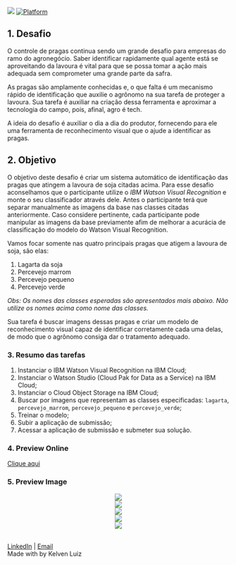 [![](https://img.shields.io/badge/IBM%20Cloud-powered-blue.svg)](https://cloud.ibm.com)
[![Platform](https://img.shields.io/badge/platform-nodejs-lightgrey.svg?style=flat)](https://developer.ibm.com/node/)

## 1. Desafio

O controle de pragas continua sendo um grande desafio para empresas do ramo do agronegócio. Saber identificar rapidamente qual agente está se aproveitando da lavoura é vital para que se possa tomar a ação mais adequada sem comprometer uma grande parte da safra.

As pragas são amplamente conhecidas e, o que falta é um mecanismo rápido de identificação que auxilie o agrônomo na sua tarefa de proteger a lavoura. Sua tarefa é auxiliar na criação dessa ferramenta e aproximar a tecnologia do campo, pois, afinal, agro é tech.

A ideia do desafio é auxiliar o dia a dia do produtor, fornecendo para ele uma ferramenta de reconhecimento visual que o ajude a identificar as pragas.

## 2. Objetivo

O objetivo deste desafio é criar um sistema automático de identificação das pragas que atingem a lavoura de soja citadas acima. Para esse desafio aconselhamos que o participante utilize o _IBM Watson Visual Recognition_ e monte o seu classificador através dele. Antes o participante terá que separar manualmente as imagens da base nas classes citadas anteriormente. Caso considere pertinente, cada participante pode manipular as imagens da base previamente afim de melhorar a acurácia de classificação do modelo do Watson Visual Recognition.

Vamos focar somente nas quatro principais pragas que atigem a lavoura de soja, são elas:

1. Lagarta da soja
2. Percevejo marrom
3. Percevejo pequeno
4. Percevejo verde

*Obs: Os nomes das classes esperadas são apresentados mais abaixo. Não utilize os nomes acima como nome das classes.*

Sua tarefa é buscar imagens dessas pragas e criar um modelo de reconhecimento visual capaz de identificar corretamente cada uma delas, de modo que o agrônomo consiga dar o tratamento adequado.

### 3. Resumo das tarefas

1. Instanciar o IBM Watson Visual Recognition na IBM Cloud;
2. Instanciar o Watson Studio (Cloud Pak for Data as a Service) na IBM Cloud;
3. Instanciar o Cloud Object Storage na IBM Cloud;
4. Buscar por imagens que representam as classes especificadas: `lagarta`, `percevejo_marrom`, `percevejo_pequeno` e `percevejo_verde`;
5. Treinar o modelo;
6. Subir a aplicação de submissão;
7. Acessar a aplicação de submissão e submeter sua solução.

### 4. Preview Online

<a href="https://bit.ly/ibm-challenge">Clique aqui</a>

### 5. Preview Image

<div align="center" >
  <img src="https://i.ibb.co/Xk9bYgy/cocamartwo.jpg">
</div>

<div align="center" >
  <img src="https://i.ibb.co/0hHT7mT/0-1.jpg">
</div>

<div align="center" >
  <img src="https://i.ibb.co/j5gJ5sC/0-2.jpg">
</div>

<div align="center" >
  <img src="https://i.ibb.co/D9HRMkL/image.jpg">
</div>

<div align="center" >
  <img src="https://i.ibb.co/25DK4v3/1597636353389.jpg">
</div>

</br>

[LinkedIn](https://www.linkedin.com/in/kelvenluiz/) | [Email](mailto:kelvenluiz@usp.br) </br>
Made with by Kelven Luiz